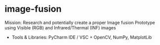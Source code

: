 # image-fusion
Mission: Research and potentially create a proper Image fusion Prototype using Visible (RGB) and Infrared/Thermal (INF) images
- Tools & Libraries: PyCharm IDE / VSC + OpenCV, NumPy, MatplotLib

